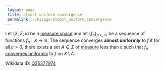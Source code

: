 ```yaml
---
 layout: page
 title: almost uniform convergence
 permalink: /chicago/almost_uniform_convergence
---
```

Let $(X,\Sigma,\mu)$ be a [measure space](https://mathgloss.github.io/MathGloss/chicago/measure_space) and let $\{f_n\}_{n\in\mathbb N}$ be a sequence of functions $f_n: X\to \mathbb R$. The sequence converges **almost uniformly** to $f$ if for all $\varepsilon > 0$, there exists a set $A\in \Sigma$ of [measure](https://mathgloss.github.io/MathGloss/chicago/measure_space) less than $\varepsilon$ such that $f_n$ [converges uniformly](https://mathgloss.github.io/MathGloss/chicago/uniform_convergence) to $f$ on $X\setminus A$.

Wikidata ID: [Q25377974](https://www.wikidata.org/wiki/Q25377974)